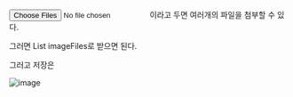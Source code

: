 <input type="file" multiple="multiple">이라고 두면 여러개의 파일을 첨부할 수 있다.

그러면 List<MultpartFile> imageFiles로 받으면 된다.
  
그러고 저장은
  
![image](https://user-images.githubusercontent.com/108928206/189787592-718125d6-50b6-47be-b7ed-2e293fe8ab0b.png)

